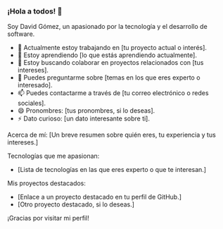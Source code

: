 ### ¡Hola a todos! 👋

Soy David Gómez, un apasionado por la tecnología y el desarrollo de software.

- 🔭 Actualmente estoy trabajando en [tu proyecto actual o interés].
- 🌱 Estoy aprendiendo [lo que estás aprendiendo actualmente].
- 👯 Estoy buscando colaborar en proyectos relacionados con [tus intereses].
- 💬 Puedes preguntarme sobre [temas en los que eres experto o interesado].
- 📫 Puedes contactarme a través de [tu correo electrónico o redes sociales].
- 😄 Pronombres: [tus pronombres, si lo deseas].
- ⚡ Dato curioso: [un dato interesante sobre ti].

Acerca de mí:
[Un breve resumen sobre quién eres, tu experiencia y tus intereses.]

Tecnologías que me apasionan:
- [Lista de tecnologías en las que eres experto o que te interesan.]

Mis proyectos destacados:
- [Enlace a un proyecto destacado en tu perfil de GitHub.]
- [Otro proyecto destacado, si lo deseas.]

¡Gracias por visitar mi perfil!
